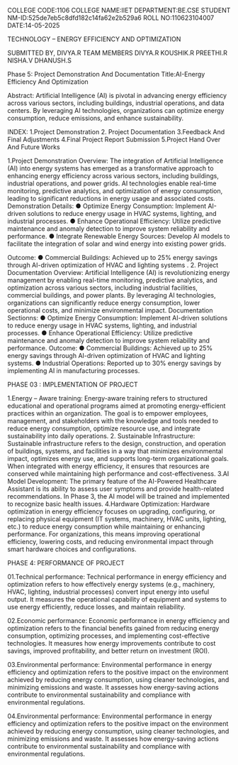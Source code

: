 COLLEGE CODE:1106 COLLEGE NAME:IIET DEPARTMENT:BE.CSE STUDENT NM-ID:525de7eb5c8dfd182c14fa62e2b529a6 ROLL NO:110623104007 DATE:14-05-2025

TECHNOLOGY – ENERGY EFFICIENCY AND OPTIMIZATION

SUBMITTED BY, DIVYA.R TEAM MEMBERS DIVYA.R KOUSHIK.R PREETHI.R NISHA.V DHANUSH.S

   Phase 5: Project Demonstration And Documentation
Title:AI-Energy Efficiency And Optimization

Abstract: Artificial Intelligence (AI) is pivotal in advancing energy efficiency across various sectors, including buildings, industrial operations, and data centers. By leveraging AI technologies, organizations can optimize energy consumption, reduce emissions, and enhance sustainability.

INDEX: 1.Project Demonstration 2. Project Documentation 3.Feedback And Final Adjustments 4.Final Project Report Submission 5.Project Hand Over And Future Works

1.Project Demonstration Overview: The integration of Artificial Intelligence (AI) into energy systems has emerged as a transformative approach to enhancing energy efficiency across various sectors, including buildings, industrial operations, and power grids. AI technologies enable real-time monitoring, predictive analytics, and optimization of energy consumption, leading to significant reductions in energy usage and associated costs. Demonstration Details: ● Optimize Energy Consumption: Implement AI-driven solutions to reduce energy usage in HVAC systems, lighting, and industrial processes. ● Enhance Operational Efficiency: Utilize predictive maintenance and anomaly detection to improve system reliability and performance. ● Integrate Renewable Energy Sources: Develop AI models to facilitate the integration of solar and wind energy into existing power grids.

Outcome: ● Commercial Buildings: Achieved up to 25% energy savings through AI-driven optimization of HVAC and lighting systems . 2. Project Documentation Overview: Artificial Intelligence (AI) is revolutionizing energy management by enabling real-time monitoring, predictive analytics, and optimization across various sectors, including industrial facilities, commercial buildings, and power plants. By leveraging AI technologies, organizations can significantly reduce energy consumption, lower operational costs, and minimize environmental impact. Documentation Sectionns: ● Optimize Energy Consumption: Implement AI-driven solutions to reduce energy usage in HVAC systems, lighting, and industrial processes. ● Enhance Operational Efficiency: Utilize predictive maintenance and anomaly detection to improve system reliability and performance. Outcome: ● Commercial Buildings: Achieved up to 25% energy savings through AI-driven optimization of HVAC and lighting systems. ● Industrial Operations: Reported up to 30% energy savings by implementing AI in manufacturing processes.

PHASE 03 : IMPLEMENTATION OF PROJECT

1.Energy – Aware training: Energy-aware training refers to structured educational and operational programs aimed at promoting energy-efficient practices within an organization. The goal is to empower employees, management, and stakeholders with the knowledge and tools needed to reduce energy consumption, optimize resource use, and integrate sustainability into daily operations. 2. Sustainable Infrastructure: Sustainable infrastructure refers to the design, construction, and operation of buildings, systems, and facilities in a way that minimizes environmental impact, optimizes energy use, and supports long-term organizational goals. When integrated with energy efficiency, it ensures that resources are conserved while maintaining high performance and cost-effectiveness. 3.AI Model Development: The primary feature of the AI-Powered Healthcare Assistant is its ability to assess user symptoms and provide health-related recommendations. In Phase 3, the AI model will be trained and implemented to recognize basic health issues. 4.Hardware Optimization: Hardware optimization in energy efficiency focuses on upgrading, configuring, or replacing physical equipment (IT systems, machinery, HVAC units, lighting, etc.) to reduce energy consumption while maintaining or enhancing performance. For organizations, this means improving operational efficiency, lowering costs, and reducing environmental impact through smart hardware choices and configurations.

PHASE 4: PERFORMANCE OF PROJECT

01.Technical performance: Technical performance in energy efficiency and optimization refers to how effectively energy systems (e.g., machinery, HVAC, lighting, industrial processes) convert input energy into useful output. It measures the operational capability of equipment and systems to use energy efficiently, reduce losses, and maintain reliability.

02.Economic performance: Economic performance in energy efficiency and optimization refers to the financial benefits gained from reducing energy consumption, optimizing processes, and implementing cost-effective technologies. It measures how energy improvements contribute to cost savings, improved profitability, and better return on investment (ROI).

03.Environmental performance: Environmental performance in energy efficiency and optimization refers to the positive impact on the environment achieved by reducing energy consumption, using cleaner technologies, and minimizing emissions and waste. It assesses how energy-saving actions contribute to environmental sustainability and compliance with environmental regulations.

04.Environmental performance: Environmental performance in energy efficiency and optimization refers to the positive impact on the environment achieved by reducing energy consumption, using cleaner technologies, and minimizing emissions and waste. It assesses how energy-saving actions contribute to environmental sustainability and compliance with environmental regulations.
